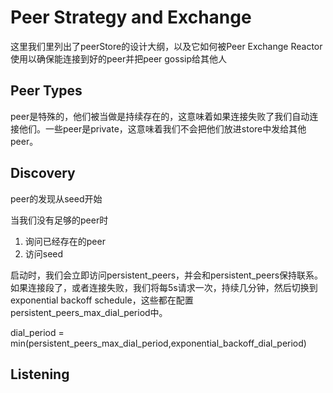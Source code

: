 # Peer Strategy and Exchange

这里我们里列出了peerStore的设计大纲，以及它如何被Peer Exchange Reactor使用以确保能连接到好的peer并把peer gossip给其他人

## Peer Types

peer是特殊的，他们被当做是持续存在的，这意味着如果连接失败了我们自动连接他们。一些peer是private，这意味着我们不会把他们放进store中发给其他peer。

## Discovery

peer的发现从seed开始

当我们没有足够的peer时

1. 询问已经存在的peer
2. 访问seed

启动时，我们会立即访问persistent_peers，并会和persistent_peers保持联系。如果连接段了，或者连接失败，我们将每5s请求一次，持续几分钟，然后切换到exponential backoff schedule，这些都在配置persistent_peers_max_dial_period中。

dial_period = min(persistent_peers_max_dial_period,exponential_backoff_dial_period) 

## Listening























